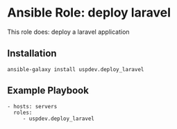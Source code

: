 Ansible Role: deploy laravel
===========================

This role does: deploy a laravel application

Installation
--------------

    ansible-galaxy install uspdev.deploy_laravel


Example Playbook
----------------

    - hosts: servers
      roles:
         - uspdev.deploy_laravel

